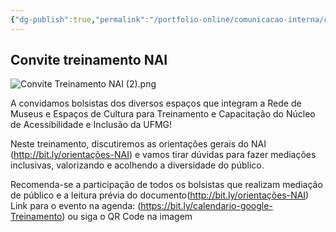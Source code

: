 ```yaml
---
{"dg-publish":true,"permalink":"/portfolio-online/comunicacao-interna/convite-treinamento-nai/","tags":["💼/💬/🟩️"],"created":"2024-02-10T15:31:13.560-03:00","updated":"2024-02-05T11:25:57.781-03:00"}
---
```



## Convite treinamento NAI

![Convite Treinamento NAI (2).png](/img/user/XX_Anexos/Convite%20Treinamento%20NAI%20(2).png)

A convidamos bolsistas dos diversos espaços que integram a Rede de Museus e Espaços de Cultura para Treinamento e Capacitação do Núcleo de Acessibilidade e Inclusão da UFMG!

Neste treinamento, discutiremos as orientações gerais do NAI (<http://bit.ly/orientações-NAI>) e vamos tirar dúvidas para fazer mediações inclusivas, valorizando e acolhendo a diversidade do público.

Recomenda-se a participação de todos os bolsistas que realizam mediação de público e a leitura prévia do documento(<http://bit.ly/orientações-NAI>)
Link para o evento na agenda: (<https://bit.ly/calendario-google-Treinamento>) ou siga o QR Code na imagem